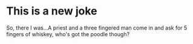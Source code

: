 # This is a new joke 
So, there I was...A priest and a three fingered man come in and ask for 5 fingers of whiskey, who's got the poodle though?
